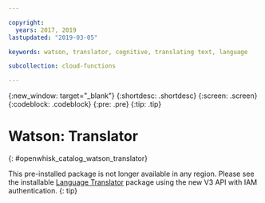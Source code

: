 ```yaml
---

copyright:
  years: 2017, 2019
lastupdated: "2019-03-05"

keywords: watson, translator, cognitive, translating text, language

subcollection: cloud-functions

---
```


{:new_window: target="_blank"}
{:shortdesc: .shortdesc}
{:screen: .screen}
{:codeblock: .codeblock}
{:pre: .pre}
{:tip: .tip}

# Watson: Translator
{: #openwhisk_catalog_watson_translator}

This pre-installed package is not longer available in any region. Please see the installable [Language Translator](/docs/openwhisk?topic=cloud-functions-language-translator-package) package using the new V3 API with IAM authentication. 
{: tip}


